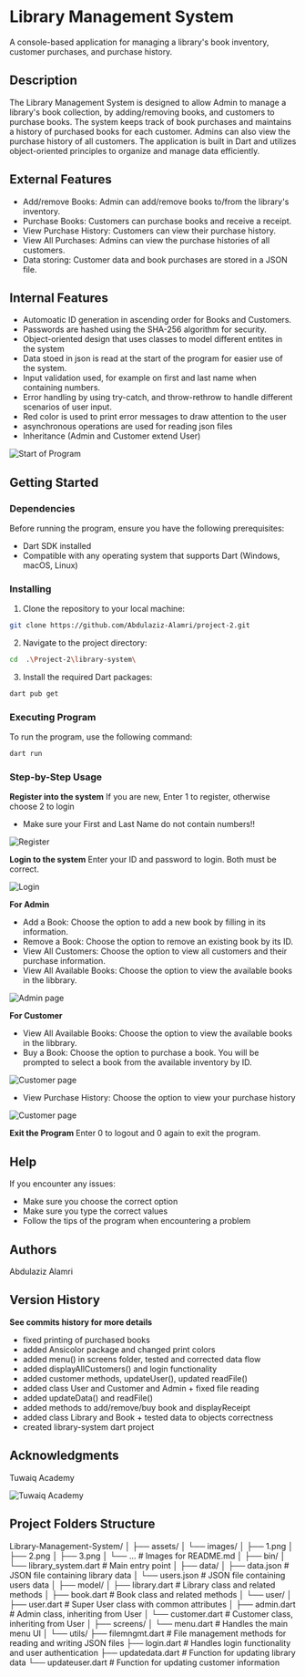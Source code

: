 # Library Management System

A console-based application for managing a library's book inventory, customer purchases, and purchase history.

## Description

The Library Management System is designed to allow Admin to manage a library's book collection, by adding/removing books, and customers to purchase books. The system keeps track of book purchases and maintains a history of purchased books for each customer. Admins can also view the purchase history of all customers. The application is built in Dart and utilizes object-oriented principles to organize and manage data efficiently.

## External Features
- Add/remove Books: Admin can add/remove books to/from the library's inventory.
- Purchase Books: Customers can purchase books and receive a receipt.
- View Purchase History: Customers can view their purchase history.
- View All Purchases: Admins can view the purchase histories of all customers.
- Data storing: Customer data and book purchases are stored in a JSON file.

## Internal Features
- Automoatic ID generation in ascending order for Books and Customers.
- Passwords are hashed using the SHA-256 algorithm for security.
- Object-oriented design that uses classes to model different entites in the system
- Data stoed in json is read at the start of the program for easier use of the system.
- Input validation used, for example on first and last name when containing numbers.
- Error handling by using try-catch, and throw-rethrow to handle different scenarios of user input.
- Red color is used to print error messages to draw attention to the user
- asynchronous operations are used for reading json files
- Inheritance (Admin and Customer extend User)


![Start of Program](./assets/images/1.png)


## Getting Started

### Dependencies

Before running the program, ensure you have the following prerequisites:

- Dart SDK installed
- Compatible with any operating system that supports Dart (Windows, macOS, Linux)

### Installing

1. Clone the repository to your local machine:
```bash
git clone https://github.com/Abdulaziz-Alamri/project-2.git
```

2. Navigate to the project directory:
```bash
cd  .\Project-2\library-system\
```
3. Install the required Dart packages:
```bash
dart pub get
```
### Executing Program

To run the program, use the following command:
```bash
dart run
```

### Step-by-Step Usage

**Register into the system**
If you are new, Enter 1 to register, otherwise choose 2 to login
- Make sure your First and Last Name do not contain numbers!!

![Register](./assets/images/2.png)

**Login to the system**
Enter your ID and password to login. Both must be correct.

![Login](./assets/images/3.png)

**For Admin**
- Add a Book: Choose the option to add a new book by filling in its information.
- Remove a Book: Choose the option to remove an existing book by its ID.
- View All Customers: Choose the option to view all customers and their purchase information.
- View All Available Books:  Choose the option to view the available books in the libbrary.

![Admin page](./assets/images/4.png)

**For Customer**
- View All Available Books:  Choose the option to view the available books in the libbrary.
- Buy a Book: Choose the option to purchase a book. You will be prompted to select a book from the available inventory by ID.

![Customer page](./assets/images/5.png)

- View Purchase History: Choose the option to view your purchase history

![Customer page](./assets/images/6.png)

**Exit the Program**
Enter 0 to logout and 0 again to exit the program.

## Help
If you encounter any issues:
- Make sure you choose the correct option
- Make sure you type the correct values
- Follow the tips of the program when encountering a problem

## Authors
Abdulaziz Alamri

## Version History
**See commits history for more details**
- fixed printing of purchased books
- added Ansicolor package and changed print colors
- added menu() in screens folder, tested and corrected data flow
- added displayAllCustomers() and login functionality
- added customer methods, updateUser(), updated readFile()
- added class User and Customer and Admin + fixed file reading
- added updateData() and readFile()
- added methods to add/remove/buy book and displayReceipt
- added class Library and Book + tested data to objects correctness
- created library-system dart project


## Acknowledgments
Tuwaiq Academy

![Tuwaiq Academy](./assets/images/Tuwaiq%20Academy.png)


## Project Folders Structure
Library-Management-System/
│
├── assets/
│   └── images/
│       ├── 1.png
│       ├── 2.png
│       ├── 3.png
│       └── ...              # Images for README.md
│
├── bin/
│   └── library_system.dart  # Main entry point
│
├── data/
│   ├── data.json            # JSON file containing library data
│   └── users.json           # JSON file containing users data
│
├── model/
│   ├── library.dart         # Library class and related methods
│   ├── book.dart            # Book class and related methods
│   └── user/
│       ├── user.dart        # Super User class with common attributes
│       ├── admin.dart       # Admin class, inheriting from User
│       └── customer.dart    # Customer class, inheriting from User
│
├── screens/
│   └── menu.dart            # Handles the main menu UI
│
└── utils/
    ├── filemngmt.dart       # File management methods for reading and writing JSON files
    ├── login.dart           # Handles login functionality and user authentication
    ├── updatedata.dart      # Function for updating library data
    └── updateuser.dart      # Function for updating customer information